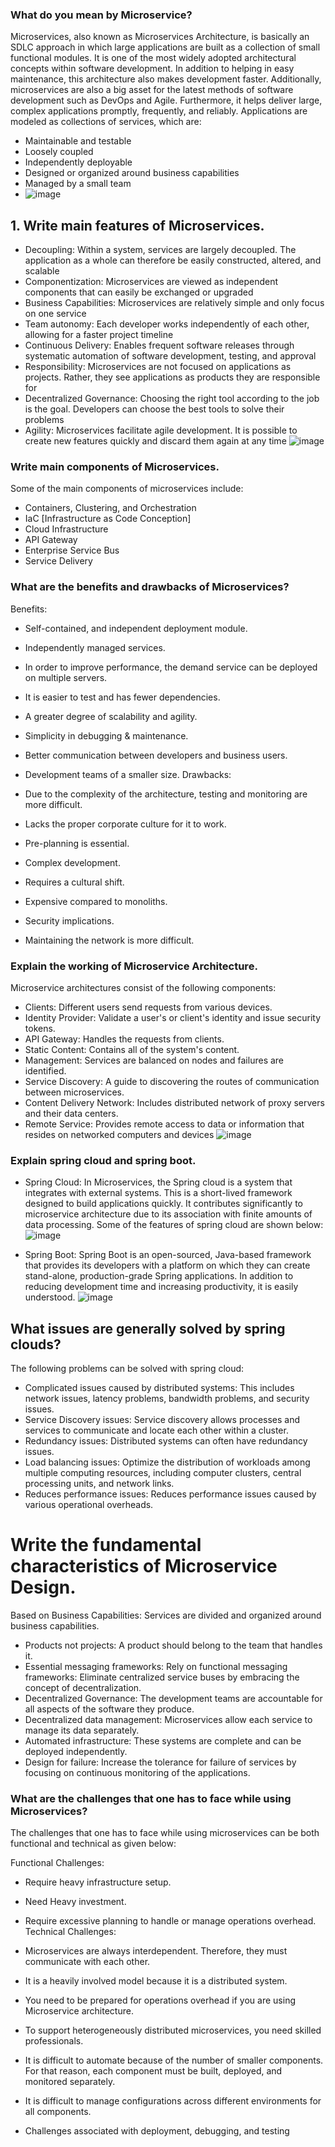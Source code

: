 
### What do you mean by Microservice?
Microservices, also known as Microservices Architecture, is basically an SDLC approach in which large applications are built as a collection of small functional modules. It is one of the most widely adopted architectural concepts within software development. In addition to helping in easy maintenance, this architecture also makes development faster. Additionally, microservices are also a big asset for the latest methods of software development such as DevOps and Agile. Furthermore, it helps deliver large, complex applications promptly, frequently, and reliably. Applications are modeled as collections of services, which are: 

- Maintainable and testable
- Loosely coupled
- Independently deployable
- Designed or organized around business capabilities
- Managed by a small team
- ![image](https://user-images.githubusercontent.com/100063114/158346321-3ee122fe-a425-48c9-94fb-c5e1ae66c188.png)

## 1. Write main features of Microservices.
- Decoupling: Within a system, services are largely decoupled. The application as a whole can therefore be easily constructed, altered, and scalable
- Componentization: Microservices are viewed as independent components that can easily be exchanged or upgraded
- Business Capabilities: Microservices are relatively simple and only focus on one service
- Team autonomy: Each developer works independently of each other, allowing for a faster project timeline
- Continuous Delivery: Enables frequent software releases through systematic automation of software development, testing, and approval
- Responsibility: Microservices are not focused on applications as projects. Rather, they see applications as products they are responsible for
- Decentralized Governance: Choosing the right tool according to the job is the goal. Developers can choose the best tools to solve their problems
- Agility: Microservices facilitate agile development. It is possible to create new features quickly and discard them again at any time
![image](https://user-images.githubusercontent.com/100063114/158346522-329c3a23-7dda-442e-895f-1e26d6afd81d.png)

### Write main components of Microservices.
Some of the main components of microservices include: 

- Containers, Clustering, and Orchestration 
- IaC [Infrastructure as Code Conception] 
- Cloud Infrastructure 
- API Gateway 
- Enterprise Service Bus 
- Service Delivery 
### What are the benefits and drawbacks of Microservices?
Benefits: 

- Self-contained, and independent deployment module. 
- Independently managed services.   
- In order to improve performance, the demand service can be deployed on multiple servers.   
- It is easier to test and has fewer dependencies.  
- A greater degree of scalability and agility.   
- Simplicity in debugging & maintenance.  
- Better communication between developers and business users.   
- Development teams of a smaller size.
Drawbacks: 

- Due to the complexity of the architecture, testing and monitoring are more difficult.  
- Lacks the proper corporate culture for it to work.   
- Pre-planning is essential.  
- Complex development.  
- Requires a cultural shift.  
- Expensive compared to monoliths.   
- Security implications. 
- Maintaining the network is more difficult.

### Explain the working of Microservice Architecture.
Microservice architectures consist of the following components: 

- Clients: Different users send requests from various devices. 
- Identity Provider: Validate a user's or client's identity and issue security tokens. 
- API Gateway: Handles the requests from clients. 
- Static Content: Contains all of the system's content. 
- Management: Services are balanced on nodes and failures are identified. 
- Service Discovery: A guide to discovering the routes of communication between microservices. 
- Content Delivery Network: Includes distributed network of proxy servers and their data centers. 
- Remote Service: Provides remote access to data or information that resides on networked computers and devices
![image](https://user-images.githubusercontent.com/100063114/158347098-d5f19041-c1d4-4d51-9b3f-ddce5043368d.png)

### Explain spring cloud and spring boot.
- Spring Cloud: In Microservices, the Spring cloud is a system that integrates with external systems. This is a short-lived framework designed to build applications quickly. It contributes significantly to microservice architecture due to its association with finite amounts of data processing. Some of the features of spring cloud are shown below:
![image](https://user-images.githubusercontent.com/100063114/158347290-a4084fb7-d3eb-43b5-bbe4-eac911274f84.png)

- Spring Boot: Spring Boot is an open-sourced, Java-based framework that provides its developers with a platform on which they can create stand-alone, production-grade Spring applications. In addition to reducing development time and increasing productivity, it is easily understood.
![image](https://user-images.githubusercontent.com/100063114/158347377-bc5a1101-cd2f-4182-b97f-960e12551dc9.png)

## What issues are generally solved by spring clouds?
The following problems can be solved with spring cloud:   

- Complicated issues caused by distributed systems: This includes network issues, latency problems, bandwidth problems, and security issues. 
- Service Discovery issues: Service discovery allows processes and services to communicate and locate each other within a cluster. 
- Redundancy issues: Distributed systems can often have redundancy issues. 
- Load balancing issues: Optimize the distribution of workloads among multiple computing resources, including computer clusters, central processing units, and network links. 
- Reduces performance issues: Reduces performance issues caused by various operational overheads.

# Write the fundamental characteristics of Microservice Design.
Based on Business Capabilities: Services are divided and organized around business capabilities. 
- Products not projects: A product should belong to the team that handles it.  
- Essential messaging frameworks: Rely on functional messaging frameworks: Eliminate centralized service buses by embracing the concept of decentralization.  
- Decentralized Governance: The development teams are accountable for all aspects of the software they produce.  
- Decentralized data management: Microservices allow each service to manage its data separately.  
- Automated infrastructure: These systems are complete and can be deployed independently.   
- Design for failure: Increase the tolerance for failure of services by focusing on continuous monitoring of the applications. 

### What are the challenges that one has to face while using Microservices?
The challenges that one has to face while using microservices can be both functional and technical as given below: 

Functional Challenges:

- Require heavy infrastructure setup. 
- Need Heavy investment. 
- Require excessive planning to handle or manage operations overhead.
Technical Challenges:

- Microservices are always interdependent. Therefore, they must communicate with each other.   
- It is a heavily involved model because it is a distributed system.   
- You need to be prepared for operations overhead if you are using Microservice architecture.   
- To support heterogeneously distributed microservices, you need skilled professionals.    
- It is difficult to automate because of the number of smaller components. For that reason, each component must be built, deployed, and monitored separately.   
- It is difficult to manage configurations across different environments for all components. 
- Challenges associated with deployment, debugging, and testing
